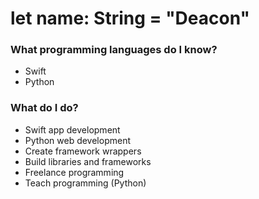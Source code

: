 # let name: String = "Deacon"

### What programming languages do I know?
  - Swift
  - Python

### What do I do?
  - Swift app development
  - Python web development
  - Create framework wrappers
  - Build libraries and frameworks
  - Freelance programming
  - Teach programming (Python)
